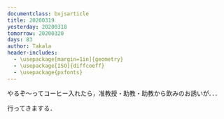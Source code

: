 ```yaml
---
documentclass: bxjsarticle
title: 20200319
yesterday: 20200318
tomorrow: 20200320
days: 83
author: Takala
header-includes:
  - \usepackage[margin=1in]{geometry}
  - \usepackage[ISO]{diffcoeff}
  - \usepackage{pxfonts}
---
```


やるぞ～ってコーヒー入れたら，准教授・助教・助教から飲みのお誘いが．．．

行ってきまする．